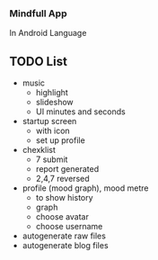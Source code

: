 ### Mindfull App
In Android Language

## TODO List
- music
	- highlight
	- slideshow
	- UI minutes and seconds
- startup screen
	- with icon
	- set up profile
- chexklist
	- 7 submit
	- report generated
	- 2,4,7 reversed
- profile (mood graph), mood metre
	- to show history
	- graph
	- choose avatar
	- choose username
- autogenerate raw files
- autogenerate blog files